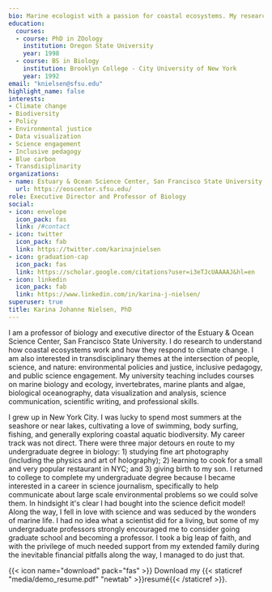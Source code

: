 ```yaml
---
bio: Marine ecologist with a passion for coastal ecosystems. My research projects focus on the ecology, biodiversity, oceanography, and biogeochemistry of rocky shores and beaches from the wave-swept outer coast to estuaries. Themes include the impacts of climate change, including ocean/coastal acidification, global warming, and sea level rise; conservation; policy; climate adaptation. 
education:
  courses:
  - course: PhD in ZOology
    institution: Oregon State University
    year: 1998
  - course: BS in Biology
    institution: Brooklyn College - City University of New York
    year: 1992
email: "knielsen@sfsu.edu"
highlight_name: false
interests:
- Climate change
- Biodiversity
- Policy
- Environmental justice
- Data visualization
- Science engagement
- Inclusive pedagogy
- Blue carbon
- Transdisiplinarity
organizations:
- name: Estuary & Ocean Science Center, San Francisco State University
  url: https://eoscenter.sfsu.edu/
role: Executive Director and Professor of Biology
social:
- icon: envelope
  icon_pack: fas
  link: /#contact
- icon: twitter
  icon_pack: fab
  link: https://twitter.com/karinajnielsen
- icon: graduation-cap
  icon_pack: fas
  link: https://scholar.google.com/citations?user=i3eTJcUAAAAJ&hl=en
- icon: linkedin
  icon_pack: fab
  link: https://www.linkedin.com/in/karina-j-nielsen/
superuser: true
title: Karina Johanne Nielsen, PhD
---
```


I am a professor of biology and executive director of the Estuary & Ocean Science Center, San Francisco State University. I do research to understand how coastal ecosystems work and how they respond to climate change. I am also interested in transdisciplinary themes at the intersection of people, science, and nature: environmental policies and justice, inclusive pedagogy, and public science engagement. My university teaching includes courses on marine biology and ecology, invertebrates, marine plants and algae, biological oceanography, data visualization and analysis, science communication, scientific writing, and professional skills.  

I grew up in New York City. I was lucky to spend most summers at the seashore or near lakes, cultivating a love of swimming, body surfing, fishing, and generally exploring coastal aquatic biodiversity. My career track was not direct. There were three major detours en route to my undergraduate degree in biology: 1) studying fine art photography (including the physics and art of holography); 2) learning to cook for a small and very popular restaurant in NYC; and 3) giving birth to my son. I returned to college to complete my undergraduate degree because I became interested in a career in science journalism, specifically to help communicate about large scale environmental problems so we could solve them. In hindsight it's clear I had bought into the science deficit model! Along the way, I fell in love with science and was seduced by the wonders of marine life. I had no idea what a scientist did for a living, but some of my undergraduate professors strongly encouraged me to consider going graduate school and becoming a professor. I took a big leap of faith, and with the privilege of much needed support from my extended family during the inevitable financial pitfalls along the way, I managed to do just that. 


{{< icon name="download" pack="fas" >}} Download my {{< staticref "media/demo_resume.pdf" "newtab" >}}resumé{{< /staticref >}}.
